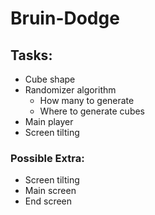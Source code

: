 # Bruin-Dodge

## Tasks:

-   Cube shape
-   Randomizer algorithm
    -   How many to generate
    -   Where to generate cubes
-   Main player
-   Screen tilting

### Possible Extra:

-   Screen tilting
-   Main screen
-   End screen
